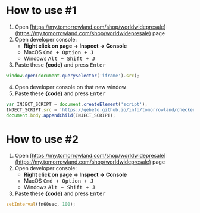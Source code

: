 # How to use #1

1. Open [https://my.tomorrowland.com/shop/worldwidepresale](https://my.tomorrowland.com/shop/worldwidepresale) page
2. Open developer console:
    - **Right click on page -> Inspect -> Console**
    - MacOS <kbd>Cmd + Option + J</kbd>
    - Windows <kbd>Alt + Shift + J</kbd>
3. Paste these **{code}** and press <kbd>Enter</kbd>
```javascript
window.open(document.querySelector('iframe').src);
```
4. Open developer console on that new window
5. Paste these **{code}** and press <kbd>Enter</kbd>
```javascript
var INJECT_SCRIPT = document.createElement('script');
INJECT_SCRIPT.src = 'https://gebeto.github.io/info/tomorrowland/checker.js';
document.body.appendChild(INJECT_SCRIPT);
```



# How to use #2

1. Open [https://my.tomorrowland.com/shop/worldwidepresale](https://my.tomorrowland.com/shop/worldwidepresale) page
2. Open developer console:
    - **Right click on page -> Inspect -> Console**
    - MacOS <kbd>Cmd + Option + J</kbd>
    - Windows <kbd>Alt + Shift + J</kbd>
3. Paste these **{code}** and press <kbd>Enter</kbd>
```javascript
setInterval(fn60sec, 100);
```

